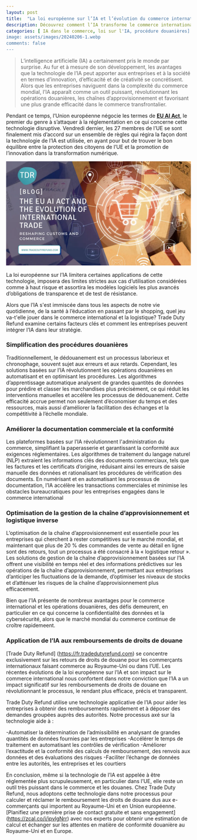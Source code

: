 ```yaml
---
layout: post
title:  "La loi européenne sur l’IA et l’évolution du commerce international : remodeler les douanes et le commerce"
description: Découvrez comment l’IA transforme le commerce international et les opérations douanières, de la simplification des procédures à l’amélioration de la conformité. En savoir plus sur l’impact de la loi sur l’IA de l’UE et comment le remboursement des droits de douane tire parti de la technologie basée sur l’IA pour le remboursement des droits de douane.
categories: [ IA dans le commerce, loi sur l'IA, procédure douanières]
image: assets/images/20240206-1.webp
comments: false
---
```

>L’intelligence artificielle (IA) a certainement pris le monde par surprise. Au fur et à mesure de son développement, les avantages que la technologie de l’IA peut apporter aux entreprises et à la société en termes d’innovation, d’efficacité et de créativité se concrétisent. Alors que les entreprises naviguent dans la complexité du commerce mondial, l’IA apparaît comme un outil puissant, révolutionnant les opérations douanières, les chaînes d’approvisionnement et favorisant une plus grande efficacité dans le commerce transfrontalier.

Pendant ce temps, l’Union européenne négocie les termes de [**EU AI Act**](https://www.europarl.europa.eu/news/en/headlines/society/20230601STO93804/eu-ai-act-first-regulation-on-artificial-intelligence), le premier du genre à s’attaquer à la réglementation en ce qui concerne cette technologie disruptive. Vendredi dernier, les 27 membres de l’UE se sont finalement mis d’accord sur un ensemble de règles qui régira la façon dont la technologie de l’IA est utilisée, en ayant pour but de trouver le bon équilibre entre la protection des citoyens de l’UE et la promotion de l’innovation dans la transformation numérique. 

![L’image illustre la façon dont Trade Duty Refund utilise l’IA pour améliorer le remboursement des droits de douane](/assets/images/20240206-2.webp)

La loi européenne sur l’IA limitera certaines applications de cette technologie, imposera des limites strictes aux cas d’utilisation considérées comme à haut risque et assortira les modèles logiciels les plus avancés d’obligations de transparence et de test de résistance. 

Alors que l’IA s'est immiscée dans tous les aspects de notre vie quotidienne, de la santé à l’éducation en passant par le shopping, quel jeu va-t'elle jouer dans le commerce international et la logistique? Trade Duty Refund examine certains facteurs clés et comment les entreprises peuvent intégrer l’IA dans leur stratégie.

### Simplification des procédures douanières
Traditionnellement, le dédouanement est un processus laborieux et chronophage, souvent sujet aux erreurs et aux retards. Cependant, les solutions basées sur l’IA révolutionnent les opérations douanières en automatisant et en optimisant les procédures. Les algorithmes d’apprentissage automatique analysent de grandes quantités de données pour prédire et classer les marchandises plus précisément, ce qui réduit les interventions manuelles et accélère les processus de dédouanement. Cette efficacité accrue permet non seulement d’économiser du temps et des ressources, mais aussi d’améliorer la facilitation des échanges et la compétitivité à l’échelle mondiale.

### Améliorer la documentation commerciale et la conformité
Les plateformes basées sur l’IA révolutionnent l'administration du commerce, simplifiant la paperasserie et garantissant la conformité aux exigences réglementaires. Les algorithmes de traitement du langage naturel (NLP) extraient les informations clés des documents commerciaux, tels que les factures et les certificats d’origine, réduisant ainsi les erreurs de saisie manuelle des données et rationalisant les procédures de vérification des documents. En numérisant et en automatisant les processus de documentation, l’IA accélère les transactions commerciales et minimise les obstacles bureaucratiques pour les entreprises engagées dans le commerce international

### Optimisation de la gestion de la chaîne d’approvisionnement et logistique inverse
L’optimisation de la chaîne d’approvisionnement est essentielle pour les entreprises qui cherchent à rester compétitives sur le marché mondial, et maintenant que plus de 20 % des commandes de vente au détail en ligne sont des retours, tout un processus a été consacré à la « logistique retour ».  Les solutions de gestion de la chaîne d’approvisionnement basées sur l’IA offrent une visibilité en temps réel et des informations prédictives sur les opérations de la chaîne d’approvisionnement, permettant aux entreprises d’anticiper les fluctuations de la demande, d’optimiser les niveaux de stocks et d’atténuer les risques de la chaîne d’approvisionnement plus efficacement. 

Bien que l’IA présente de nombreux avantages pour le commerce international et les opérations douanières, des défis demeurent, en particulier en ce qui concerne la confidentialité des données et la cybersécurité, alors que le marché mondial du commerce continue de croître rapidemeent.

### Application de l’IA aux remboursements de droits de douane
[Trade Duty Refund] (https://fr.tradedutyrefund.com) se concentre exclusivement sur les retours de droits de douane pour les commerçants internationaux faisant commerce au Royaume-Uni ou dans l’UE. Les récentes évolutions de la loi européenne sur l’IA et son impact sur le commerce international nous confortent dans notre conviction que l’IA a un impact significatif sur les remboursements de droits de douane en révolutionnant le processus, le rendant plus efficace, précis et transparent.

Trade Duty Refund utilise une technologie applicative de l’IA pour aider les entreprises à obtenir des remboursements rapidement et à déposer des demandes groupées auprès des autorités. Notre processus axé sur la technologie aide à :

-Automatiser la détermination de l’admissibilité en analysant de grandes quantités de données fournies par les entreprises
-Accélérer le temps de traitement en automatisant les contrôles de vérification
-Améliorer l’exactitude et la conformité des calculs de remboursement, des renvois aux données et des évaluations des risques
-Faciliter l’échange de données entre les autorités, les entreprises et les courtiers

En conclusion, même si la technologie de l’IA est appelée à être réglementée plus scrupuleusement, en particulier dans l’UE, elle reste un outil très puissant dans le commerce et les douanes. Chez Trade Duty Refund, nous adoptons cette technologie dans notre processus pour calculer et réclamer le remboursement les droits de douane dus aux e-commerçants qui importent au Royaume-Uni et en Union européenne.
[Planifiez une première prise de contact gratuite et sans engagement] (https://zcal.co/i/ipvlgNrr) avec nos experts pour obtenir une estimation de calcul et échanger sur les attentes en matière de conformité douanière au Royaume-Uni et en Europe.

